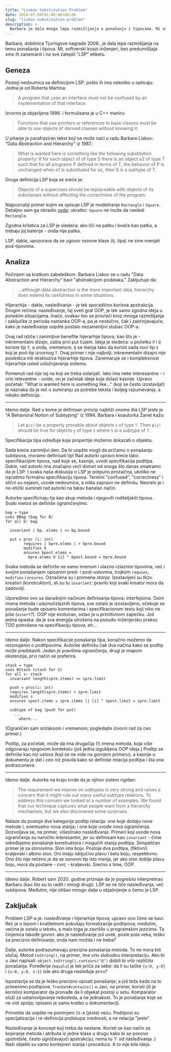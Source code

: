 ```yaml
---
title: "Liskov Substitution Problem"
date: 2024-07-04T01:06:08+00:00
slug: "liskov-substitution-problem"
description: >
  Barbara je dala mnoga lepa razmišljanja o ponašanju i tipovima. Mi smo ih zanemarili i na njih zalepili "LSP" etiketu.
---
```


Barbara, dobitnica Tjuringove nagrade 2008., je dala lepa razmišljanja na temu ponašanja i tipova. Mi, softverski kvazi-inženjeri, bez predumišljaja smo ih zanemarili i na sve zalepili "LSP" etiketu.

## Geneza

Postoji nedoumica sa definicijom LSP, pošto ih ima nekoliko u opticaju. Jedna je od Roberta Martina:

> A program that uses an interface must not be confused by an implementation of that interface.

Izvorno je objavljena 1996. i formulisana je u C++ maniru:

> Functions that use pointers or references to base classes must be able to use objects of derived classes without knowing it.

U pitanje je parafraziran tekst koji se može naći u radu Barbare Liskov: "Data Abstraction and Hierarchy" iz 1987.:

> What is wanted here is something like the following substitution property: If for each object o1 of type S there is an object o2 of type T such that for all programs P defined in terms of T, the behavior of P is unchanged when o1 is substituted for oz, then S is a subtype of T.

Druga definicija LSP koja se sreće je:

> Objects of a superclass should be replaceable with objects of its subclasses without affecting the correctness of the program.

Najpoznatiji primer kojim se opisuje LSP je modeliranje `Rectangle` i `Square`. Detaljno sam ga obradio [ovde](https://oblac.rs/kvadrat-vs-pravougaonik/); ukratko: `Square` ne može da nasledi `Rectangle`.

Zgodna krilatica za LSP je sledeća: ako liči na patku i kvače kao patka, a trebaju joj baterije - onda nije patka.

LSP, dakle, upozorava da se ugovor osnove klase (tj. tipa) ne sme menjati pod-tipovima.

## Analiza

Počinjem sa kratkom zabeleškom. Barbara Liskov se u radu "Data Abstraction and Hierarchy" bavi "abstrakcijom podataka." Zaključuje da:

> ...although data abstraction is the more important idea, hierarchy does extend its usefulness in some situations.

Hijerarhija - dakle, nasleđivanje - je tek sporadično korisna apstrakcija. Drugim rečima: nasleđivanje, taj sveti gral OOP, je tek samo zgodna ideja u _ponekim_ situacijama. Inače, ovakav ton se provlači kroz mnoga razmišljanja i zaključke iz perioda nastanka OOP-a, pa je neobično, čak i zabrinjavajuće, kako je nasleđivanje uopšte postalo nezamenljivi stubac OOP-a.

Ovaj rad ističe i zanimljive benefite hijerarhije tipova, kao što je - inkrementalni dizajn, zašta prvi put čujem. Ideja je sledeća: u početku `P` i `Q` koriste tip `T`, a onda, vremenom, `Q` se menja tako da koristi sada novi tip `S` koji je pod-tip izvornog `T`. Ovaj primer i nije najbolji; inkrementalni dizajni nije posledica niti ekskluziva hijerarhije tipova. Zanemaruje se i kompleksnost hijerarhije usled usložnjavanja sistema.

Pomenuti rad _nije_ taj na koji se treba oslanjati. Iako ima neke interesantne - i vrlo relevantne - uvide, on je začetak ideje koja dolazi kasnije. Upravo početak: "What is wanted here is something like..." (koji se često izostavlja!) je naznaka da je reč o sumiranju za potrebe teksta i boljeg razumevanja, a _nikako_ definicija.

----

Idemo dalje. Rad u kome je definisan princip najbliži onome šta LSP jeste je "A Behavioral Notion of Subtyping" iz 1994. Barbara i koautorka Žanet kažu:

> Let `ϕ(z)` be a property provable about objects `x` of type `T`. Then `ϕ(y)` should be true for objects `y` of type `S` where `S` is a subtype of `T`.

Specifikacija tipa određuje koje propertije možemo dokazati o objektu.

Sada kreće zanimljivi deo. Da bi uopšte mogli da pričamo o ponašanju subtipova, moramo definisati tip! Rad autorki upravo kreće tako: specifikacijom tipova, nad koje se, kasnije, uvodi specifikacija podtipa. Dakle, rad autorki ima značajno _veći domet_ od onoga što danas smatramo da je LSP. I svaka naša diskusija o LSP je potpuno prozaična, ukoliko ne ispratimo formalnu specifikaciju tipova. Termini "confused", "correctness" i slični su nejasni, uvode nedoumice, a ništa zapravo ne definišu. Nezrelo je i ne-etički sumirati rad autorki na takav banalan način.

Autorke specificiraju tip kao skup metoda i njegovih roditeljskih tipova. Svaki metod se definiše _ograničenjima_.

```plaintext
bag = type
uses BBag (bag for B)
for all b: bag

  invariant | bp. elems | <= bp.bound

  put = proc (i: int)
        requires | bpre.elems | < bpre.bound
        modifies b
        ensures bpost.elems =
          bpre.elems U {i} ^ bpost.bound = bpre.bound
```

Svaka metoda se definiše ne samo imenom i ulazno-izlaznim tipovima, već i svojim ponašanjem opisanim pred- i post-uslovima,  trojkom `requies`, `modifies` i `ensures`. Označena su i promena _stanja_. Izostavljeni su tkzv. kreatori (konstruktori), ali su tu `invariant`: pravilo koji svaki kreator mora da zadovolji.

Uporedimo ovo sa današnjim načinom definisanja tipova: interfejsima. Osim imena metoda i ulazno/izlaznih tipova, sve ostalo je izostavljeno; očekuje se ponašanje bude opisano komentarima i specifikacionom testu koji niko ne piše (`assert`?). OOP nije evoluirao, ostao je u primitivnom zapećku. Još jedna opaska: da je sva energija utrošena na pseudo-inženjersku praksu TDD potrošena na specifikaciju tipova, eh...

----

Idemo dalje. Nakon specifikacije ponašanja tipa, konačno možemo da rezonujemo o podtipovima. Autorke definišu čak dva načina kako se podtip može predstaviti. Jedan je pravilima ograničenja, drugi je mapom ekstenzija; prvi način se preferira.

```plaintext
stack = type
uses BStack (stack for S)
for all s: stack
  invariant length(spre.items) <= spre.limit

  push = proc(i: int)
  requires length(spre.items) < spre.limit
  modifies s
  ensures spost.items = spre.items || [i] ^ spost.limit = spre.limit

  subtype of bag (push for put)
    ...
      where...
```

(Ograničen sam sintaksom i vremenom; pogledajte izvorni rad za ceo primer.)

Podtip, za početak, može da ima drugačija (!) imena metoda, koja više odgovaraju njegovom kontekstu (još jedna izgubljena OOP ideja.) Podtip se definiše kao niz uslova (koji se ne vide na gornjem primeru); a kasnije u dokumentu je dat i ceo niz pravila kako se definiše relacija podtipa i šta ona podrazumeva.

----

Idemo dalje. Autorke na kraju tvrde da je njihov sistem rigidan:

>  The requirement we impose on subtypes is very strong and raises a concern that it might rule out many useful subtype relations. To address this concern we looked at a number of examples. We found that our technique captures what people want from a hierarchy mechanism, but we also discovered some surprises.

Nalaze da postoje dve kategorije podtip relacija: one koje dodaju nove metode i, eventualno nova stanja; i one koje uvode nova ograničenja. Dozvoljava se, na primer, višestruko nasleđivanje. Primeri koji uvode nova ograničenja su naročito interesantni, jer su definisani kao `invariant` - čime određujemo ponašanje konstruktora i mogućih stanja podtipa. Simpatičan primer je sa slonovima. Slon ima boju. Postoje dva podtipa, (fiktivni) kraljevski i albino slon. Oni imaju isključivo plavu i belu boju, respektivno. Ono što nije rečeno je da se osnovni tip isto menja, jer ako slon dobije plavu boju, mora da postane - cvrc - kraljevski. Srećno s time, OOP.

----

Idemo dalje. Robert sam 2020. godine priznaje da je pogrešno interpretirao Barbaru (kao što su to radili i mnogi drugi). LSP se ne tiče nasleđivanja, već subtipova. Međutim, nije otišao mnogo dalje u objašnjenje o čemu je LSP.

## Zaključak

Problem LSP-a je: _nasleđivanje_ i hijerarhije tipova; upravo ono čime se bavi. Reč je o lepom i kvalitetnom pokušaju formalizacije podtipova; međutim, većina je ostala u tekstu, a malo toga je završilo u programskim jezicima. Ta činjenica takođe govori: ako je nasleđivanje još uvek, posle pola veka, teško za precizno definisanje, onda nam možda i ne treba?

Dalje, autorke podrazumevaju precizna ponašanja metoda. To ne mora biti slučaj. Metod `toString()`, na primer, ima vrlo slobodnu interpretaciju. Ako bi u Javi napisali: `object.toString().contains("@")` dobili bi vrlo _različita_ ponašanja. Poređenje (`equals`) je tek priča za sebe: da li su tačke `{x:0, y:0}` i `{x:0, y:0, z:1}` iste ako druga nasleđuje prvu?

Ispostavlja se da je teško precizno opisati ponašanje; a još teže kada na to primenimo podtipove. `TreeSet#contains()` u Javi, na primer, koristi (ili je koristio) komparator da pronađe da li objekat postoji u setu. Komparator služi za ustanovljavanje redosleda, a ne jednakost. To je ponašanje koje se ne vidi spolja; opisano je samo kratko u dokumentaciji.

Primetite da uopšte ne pominjem `IS-A` (jeste) vezu. Podtipovi su specijalizacija i re-definicija podskupa vrednosti, a ne relacija "jeste".

Nasleđivanje je koncept koji treba da nestane. Koristi se kao način za kopiranje metoda i atributa iz jedne klase u drugu kako bi se ponovo upotrebile, često ugrožavajući apstrakciju; nema tu 'I' od nasleđivanja :) Naši objekti su samo kontejneri stanja i procedura. A to nije bila ideja.
